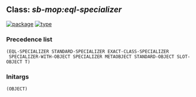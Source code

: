 ## Class: ***sb-mop:eql-specializer***
[![package](https://img.shields.io/badge/Package-SB--MOP-5f9ea0.svg?style=social&colorA=999999)](../) [![type](https://img.shields.io/badge/Type-Class-5f9ea0.svg?style=social&colorA=999999)](../#class) 
### Precedence list
```
(EQL-SPECIALIZER STANDARD-SPECIALIZER EXACT-CLASS-SPECIALIZER
 SPECIALIZER-WITH-OBJECT SPECIALIZER METAOBJECT STANDARD-OBJECT SLOT-OBJECT T)
```
### Initargs
```
(OBJECT)
```

